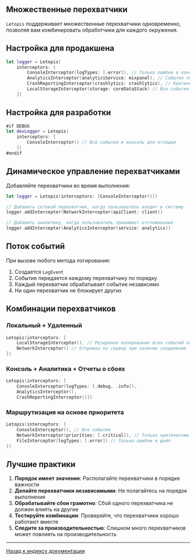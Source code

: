 ## Множественные перехватчики

`Letopis` поддерживает множественные перехватчики одновременно, позволяя вам комбинировать обработчики для каждого окружения.

## Настройка для продакшена

```swift
let logger = Letopis(
    interceptors: [
        ConsoleInterceptor(logTypes: [.error]), // Только ошибки в консоль
        AnalyticsInterceptor(analyticsService: mixpanel), // События пользователя в аналитику
        CrashReportingInterceptor(crashlytics: crashlytics), // Критические ошибки в отчеты о сбоях
        LocalStorageInterceptor(storage: coreDataStack) // Все события в локальную базу данных
    ])
```

## Настройка для разработки

```swift
#if DEBUG
let devLogger = Letopis(
    interceptors: [
        ConsoleInterceptor() // Все события в консоль для отладки
    ])
#endif
```

## Динамическое управление перехватчиками

Добавляйте перехватчики во время выполнения:

```swift
let logger = Letopis(interceptors: [ConsoleInterceptor()])

// Добавить сетевой перехватчик, когда пользователь входит в систему
logger.addInterceptor(NetworkInterceptor(apiClient: client))

// Добавить аналитику, когда пользователь принимает отслеживание
logger.addInterceptor(AnalyticsInterceptor(service: analytics))
```

## Поток событий

При вызове любого метода логирования:

1. Создается `LogEvent`
2. Событие передается каждому перехватчику по порядку
3. Каждый перехватчик обрабатывает событие независимо
4. Ни один перехватчик не блокирует других

## Комбинации перехватчиков

### Локальный + Удаленный

```swift
Letopis(interceptors: [
    LocalStorageInterceptor(), // Резервное копирование всех событий локально
    NetworkInterceptor() // Отправка на сервер при наличии соединения
])
```

### Консоль + Аналитика + Отчеты о сбоях

```swift
Letopis(interceptors: [
    ConsoleInterceptor(logTypes: [.debug, .info]),
    AnalyticsInterceptor(),
    CrashReportingInterceptor()])
```

### Маршрутизация на основе приоритета

```swift
Letopis(interceptors: [
    ConsoleInterceptor(), // Все события
    NetworkInterceptor(priorities: [.critical]), // Только критические в сеть
    FileInterceptor(logTypes: [.error]) // Только ошибки в файл
])
```

## Лучшие практики

1. **Порядок имеет значение**: Располагайте перехватчики в порядке важности
2. **Делайте перехватчики независимыми**: Не полагайтесь на порядок выполнения
3. **Обрабатывайте сбои грамотно**: Сбой одного перехватчика не должен влиять на другие
4. **Тестируйте комбинации**: Проверяйте, что перехватчики хорошо работают вместе
5. **Следите за производительностью**: Слишком много перехватчиков может повлиять на производительность

---

[Назад к индексу документации](../index.md)
